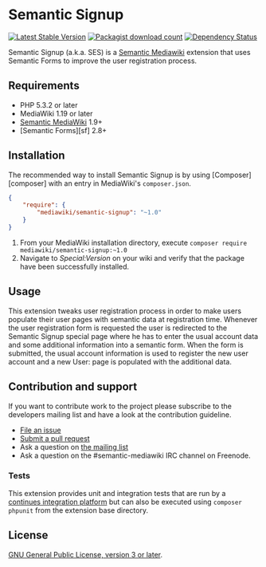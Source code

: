 # Semantic Signup

[![Latest Stable Version](https://poser.pugx.org/mediawiki/semantic-signup/version.png)](https://packagist.org/packages/mediawiki/semantic-signup)
[![Packagist download count](https://poser.pugx.org/mediawiki/semantic-signup/d/total.png)](https://packagist.org/packages/mediawiki/semantic-signup)
[![Dependency Status](https://www.versioneye.com/php/mediawiki:semantic-signup/badge.png)](https://www.versioneye.com/php/mediawiki:semantic-signup)

Semantic Signup (a.k.a. SES) is a [Semantic Mediawiki][smw] extension that uses
Semantic Forms to improve the user registration process.

## Requirements

- PHP 5.3.2 or later
- MediaWiki 1.19 or later
- [Semantic MediaWiki][smw] 1.9+
- [Semantic Forms][sf] 2.8+

## Installation

The recommended way to install Semantic Signup is by using [Composer][composer] with an entry in MediaWiki's `composer.json`.

```json
{
	"require": {
		"mediawiki/semantic-signup": "~1.0"
	}
}
```
1. From your MediaWiki installation directory, execute
   `composer require mediawiki/semantic-signup:~1.0`
2. Navigate to _Special:Version_ on your wiki and verify that the package
   have been successfully installed.

## Usage

This extension tweaks user registration process in order to make
users populate their user pages with semantic data at registration time.
Whenever the user registration form is requested the user is redirected
to the Semantic Signup special page where he has to enter the usual
account data and some additional information into a semantic form.
When the form is submitted, the usual account information is used
to register the new user account and a new User:<Username> page is
populated with the additional data.

## Contribution and support

If you want to contribute work to the project please subscribe to the developers mailing list and
have a look at the contribution guideline.

* [File an issue](https://github.com/SemanticMediaWiki/SemanticSignup/issues)
* [Submit a pull request](https://github.com/SemanticMediaWiki/SemanticSignup/pulls)
* Ask a question on [the mailing list](https://semantic-mediawiki.org/wiki/Mailing_list)
* Ask a question on the #semantic-mediawiki IRC channel on Freenode.

### Tests

This extension provides unit and integration tests that are run by a [continues integration platform][travis]
but can also be executed using `composer phpunit` from the extension base directory.

## License

[GNU General Public License, version 3 or later][gpl-licence].

[gpl-licence]: https://www.gnu.org/copyleft/gpl.html
[smw]: https://github.com/SemanticMediaWiki/SemanticMediaWiki
[travis]: https://travis-ci.org/SemanticMediaWiki/SemanticSignup
